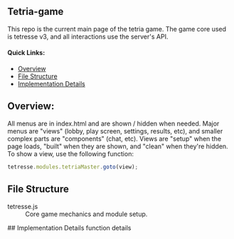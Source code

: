 ## Tetria-game
This repo is the current main page of the tetria game. The game core used is tetresse v3, and all interactions use the server's API.

#### Quick Links:
- [Overview](#overview)
- [File Structure](#files)
- [Implementation Details](#details)
<a name="overview"></a>
## Overview:
All menus are in index.html and are shown / hidden when needed. Major menus are "views" (lobby, play screen, settings, results, etc), and smaller complex parts are "components" (chat, etc). Views are "setup" when the page loads, "built" when they are shown, and "clean" when they're hidden. To show a view, use the following function:
```javascript
tetresse.modules.tetriaMaster.goto(view);
```
<a name="files"></a>
## File Structure
<dl>
    <dt>tetresse.js</dt>
    <dd>Core game mechanics and module setup.</dd>
</dl>
<a name="details"></a>
## Implementation Details
function details